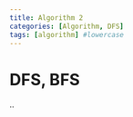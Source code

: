 ```yaml
---
title: Algorithm 2
categories: [Algorithm, DFS]
tags: [algorithm] #lowercase  
---
```


# DFS, BFS


..
